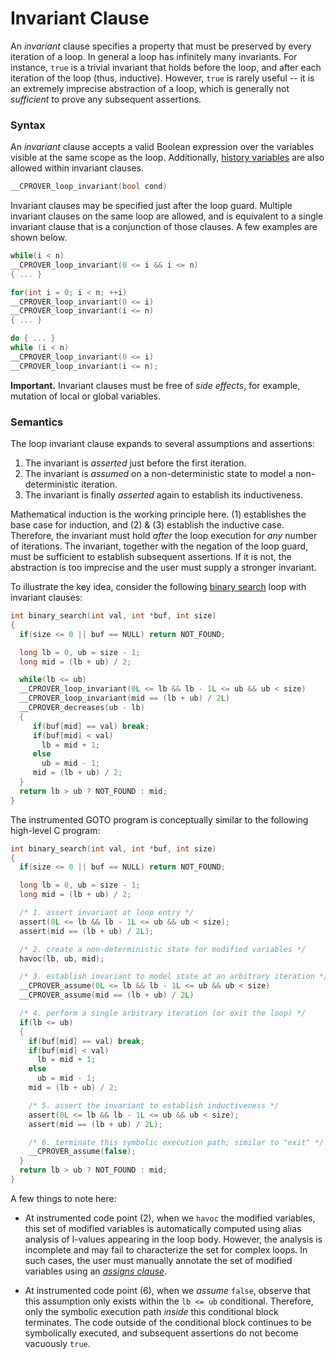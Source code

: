 # Invariant Clause

An _invariant_ clause specifies a property that must be preserved
by every iteration of a loop.
In general a loop has infinitely many invariants.
For instance, `true` is a trivial invariant that holds before the loop,
and after each iteration of the loop (thus, inductive).
However, `true` is rarely useful --
it is an extremely imprecise abstraction of a loop,
which is generally not _sufficient_ to prove any subsequent assertions.

### Syntax

An _invariant_ clause accepts a valid Boolean expression
over the variables visible at the same scope as the loop.
Additionally, [history variables] are also allowed within invariant clauses.

```c
__CPROVER_loop_invariant(bool cond)
```

Invariant clauses may be specified just after the loop guard.
Multiple invariant clauses on the same loop are allowed,
and is equivalent to a single invariant clause that is a conjunction of those clauses.
A few examples are shown below.

```c
while(i < n)
__CPROVER_loop_invariant(0 <= i && i <= n)
{ ... }
```

```c
for(int i = 0; i < n; ++i)
__CPROVER_loop_invariant(0 <= i)
__CPROVER_loop_invariant(i <= n)
{ ... }
```

```c
do { ... }
while (i < n)
__CPROVER_loop_invariant(0 <= i)
__CPROVER_loop_invariant(i <= n);
```

**Important.** Invariant clauses must be free of _side effects_,
for example, mutation of local or global variables.


### Semantics

The loop invariant clause expands to several assumptions and assertions:
1. The invariant is _asserted_ just before the first iteration.
2. The invariant is _assumed_ on a non-deterministic state to model a non-deterministic iteration.
3. The invariant is finally _asserted_ again to establish its inductiveness.

Mathematical induction is the working principle here.
(1) establishes the base case for induction, and
(2) & (3) establish the inductive case.
Therefore, the invariant must hold _after_ the loop execution for _any_ number of iterations.
The invariant, together with the negation of the loop guard,
must be sufficient to establish subsequent assertions.
If it is not, the abstraction is too imprecise and the user must supply a stronger invariant.

To illustrate the key idea,
consider the following [binary search] loop with invariant clauses:

```c
int binary_search(int val, int *buf, int size)
{
  if(size <= 0 || buf == NULL) return NOT_FOUND;

  long lb = 0, ub = size - 1;
  long mid = (lb + ub) / 2;

  while(lb <= ub)
  __CPROVER_loop_invariant(0L <= lb && lb - 1L <= ub && ub < size)
  __CPROVER_loop_invariant(mid == (lb + ub) / 2L)
  __CPROVER_decreases(ub - lb)
  {
     if(buf[mid] == val) break;
     if(buf[mid] < val)
       lb = mid + 1;
     else
       ub = mid - 1;
     mid = (lb + ub) / 2;
  }
  return lb > ub ? NOT_FOUND : mid;
}
```

The instrumented GOTO program is conceptually similar to the following high-level C program:

```c
int binary_search(int val, int *buf, int size)
{
  if(size <= 0 || buf == NULL) return NOT_FOUND;

  long lb = 0, ub = size - 1;
  long mid = (lb + ub) / 2;

  /* 1. assert invariant at loop entry */
  assert(0L <= lb && lb - 1L <= ub && ub < size);
  assert(mid == (lb + ub) / 2L);

  /* 2. create a non-deterministic state for modified variables */
  havoc(lb, ub, mid);

  /* 3. establish invariant to model state at an arbitrary iteration */
  __CPROVER_assume(0L <= lb && lb - 1L <= ub && ub < size)
  __CPROVER_assume(mid == (lb + ub) / 2L)

  /* 4. perform a single arbitrary iteration (or exit the loop) */
  if(lb <= ub)
  {
    if(buf[mid] == val) break;
    if(buf[mid] < val)
      lb = mid + 1;
    else
      ub = mid - 1;
    mid = (lb + ub) / 2;

    /* 5. assert the invariant to establish inductiveness */
    assert(0L <= lb && lb - 1L <= ub && ub < size);
    assert(mid == (lb + ub) / 2L);

    /* 6. terminate this symbolic execution path; similar to "exit" */
    __CPROVER_assume(false);
  }
  return lb > ub ? NOT_FOUND : mid;
}
```

A few things to note here:

- At instrumented code point (2), when we `havoc` the modified variables,
  this set of modified variables is automatically computed
  using alias analysis of l-values appearing in the loop body.
  However, the analysis is incomplete and may fail to characterize the set for complex loops.
  In such cases, the user must manually annotate the set of modified variables
  using an [_assigns clause_](contracts-assigns.md).

- At instrumented code point (6), when we _assume_ `false`,
  observe that this assumption only exists within the `lb <= ub` conditional.
  Therefore, only the symbolic execution path _inside_ this conditional block terminates.
  The code outside of the conditional block continues to be symbolically executed,
  and subsequent assertions do not become vacuously `true`.

[history variables]: contracts-history-variables.md

[binary search]: https://en.wikipedia.org/wiki/Binary_search_algorithm
